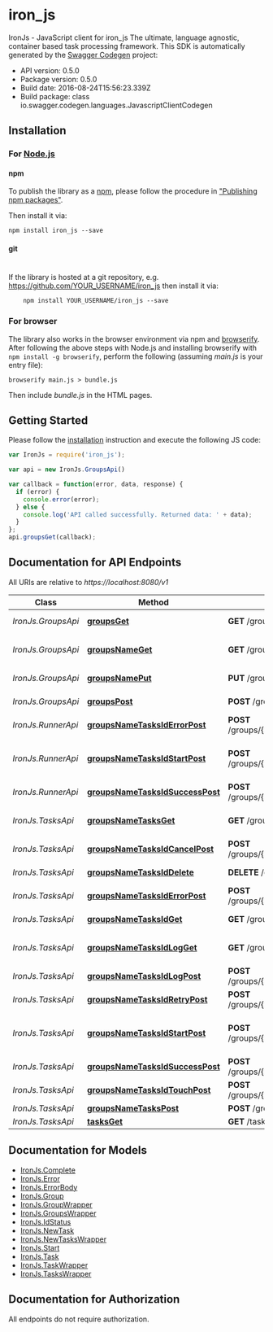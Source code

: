 # iron_js

IronJs - JavaScript client for iron_js
The ultimate, language agnostic, container based task processing framework.
This SDK is automatically generated by the [Swagger Codegen](https://github.com/swagger-api/swagger-codegen) project:

- API version: 0.5.0
- Package version: 0.5.0
- Build date: 2016-08-24T15:56:23.339Z
- Build package: class io.swagger.codegen.languages.JavascriptClientCodegen

## Installation

### For [Node.js](https://nodejs.org/)

#### npm

To publish the library as a [npm](https://www.npmjs.com/),
please follow the procedure in ["Publishing npm packages"](https://docs.npmjs.com/getting-started/publishing-npm-packages).

Then install it via:

```shell
npm install iron_js --save
```

#### git
#
If the library is hosted at a git repository, e.g.
https://github.com/YOUR_USERNAME/iron_js
then install it via:

```shell
    npm install YOUR_USERNAME/iron_js --save
```

### For browser

The library also works in the browser environment via npm and [browserify](http://browserify.org/). After following
the above steps with Node.js and installing browserify with `npm install -g browserify`,
perform the following (assuming *main.js* is your entry file):

```shell
browserify main.js > bundle.js
```

Then include *bundle.js* in the HTML pages.

## Getting Started

Please follow the [installation](#installation) instruction and execute the following JS code:

```javascript
var IronJs = require('iron_js');

var api = new IronJs.GroupsApi()

var callback = function(error, data, response) {
  if (error) {
    console.error(error);
  } else {
    console.log('API called successfully. Returned data: ' + data);
  }
};
api.groupsGet(callback);

```

## Documentation for API Endpoints

All URIs are relative to *https://localhost:8080/v1*

Class | Method | HTTP request | Description
------------ | ------------- | ------------- | -------------
*IronJs.GroupsApi* | [**groupsGet**](docs/GroupsApi.md#groupsGet) | **GET** /groups | Get all group names.
*IronJs.GroupsApi* | [**groupsNameGet**](docs/GroupsApi.md#groupsNameGet) | **GET** /groups/{name} | Get information for a group.
*IronJs.GroupsApi* | [**groupsNamePut**](docs/GroupsApi.md#groupsNamePut) | **PUT** /groups/{name} | Create/update a task group.
*IronJs.GroupsApi* | [**groupsPost**](docs/GroupsApi.md#groupsPost) | **POST** /groups | Post new group
*IronJs.RunnerApi* | [**groupsNameTasksIdErrorPost**](docs/RunnerApi.md#groupsNameTasksIdErrorPost) | **POST** /groups/{name}/tasks/{id}/error | Mark task as failed.
*IronJs.RunnerApi* | [**groupsNameTasksIdStartPost**](docs/RunnerApi.md#groupsNameTasksIdStartPost) | **POST** /groups/{name}/tasks/{id}/start | Mark task as started, ie: status &#x3D; &#39;running&#39;
*IronJs.RunnerApi* | [**groupsNameTasksIdSuccessPost**](docs/RunnerApi.md#groupsNameTasksIdSuccessPost) | **POST** /groups/{name}/tasks/{id}/success | Mark task as succeeded.
*IronJs.TasksApi* | [**groupsNameTasksGet**](docs/TasksApi.md#groupsNameTasksGet) | **GET** /groups/{name}/tasks | Get task list by group name.
*IronJs.TasksApi* | [**groupsNameTasksIdCancelPost**](docs/TasksApi.md#groupsNameTasksIdCancelPost) | **POST** /groups/{name}/tasks/{id}/cancel | Cancel a task.
*IronJs.TasksApi* | [**groupsNameTasksIdDelete**](docs/TasksApi.md#groupsNameTasksIdDelete) | **DELETE** /groups/{name}/tasks/{id} | Delete the task.
*IronJs.TasksApi* | [**groupsNameTasksIdErrorPost**](docs/TasksApi.md#groupsNameTasksIdErrorPost) | **POST** /groups/{name}/tasks/{id}/error | Mark task as failed.
*IronJs.TasksApi* | [**groupsNameTasksIdGet**](docs/TasksApi.md#groupsNameTasksIdGet) | **GET** /groups/{name}/tasks/{id} | Gets task by id
*IronJs.TasksApi* | [**groupsNameTasksIdLogGet**](docs/TasksApi.md#groupsNameTasksIdLogGet) | **GET** /groups/{name}/tasks/{id}/log | Get the log of a completed task.
*IronJs.TasksApi* | [**groupsNameTasksIdLogPost**](docs/TasksApi.md#groupsNameTasksIdLogPost) | **POST** /groups/{name}/tasks/{id}/log | Send in a log for storage.
*IronJs.TasksApi* | [**groupsNameTasksIdRetryPost**](docs/TasksApi.md#groupsNameTasksIdRetryPost) | **POST** /groups/{name}/tasks/{id}/retry | Retry a task.
*IronJs.TasksApi* | [**groupsNameTasksIdStartPost**](docs/TasksApi.md#groupsNameTasksIdStartPost) | **POST** /groups/{name}/tasks/{id}/start | Mark task as started, ie: status &#x3D; &#39;running&#39;
*IronJs.TasksApi* | [**groupsNameTasksIdSuccessPost**](docs/TasksApi.md#groupsNameTasksIdSuccessPost) | **POST** /groups/{name}/tasks/{id}/success | Mark task as succeeded.
*IronJs.TasksApi* | [**groupsNameTasksIdTouchPost**](docs/TasksApi.md#groupsNameTasksIdTouchPost) | **POST** /groups/{name}/tasks/{id}/touch | Extend task timeout.
*IronJs.TasksApi* | [**groupsNameTasksPost**](docs/TasksApi.md#groupsNameTasksPost) | **POST** /groups/{name}/tasks | Enqueue task
*IronJs.TasksApi* | [**tasksGet**](docs/TasksApi.md#tasksGet) | **GET** /tasks | Get next task.


## Documentation for Models

 - [IronJs.Complete](docs/Complete.md)
 - [IronJs.Error](docs/Error.md)
 - [IronJs.ErrorBody](docs/ErrorBody.md)
 - [IronJs.Group](docs/Group.md)
 - [IronJs.GroupWrapper](docs/GroupWrapper.md)
 - [IronJs.GroupsWrapper](docs/GroupsWrapper.md)
 - [IronJs.IdStatus](docs/IdStatus.md)
 - [IronJs.NewTask](docs/NewTask.md)
 - [IronJs.NewTasksWrapper](docs/NewTasksWrapper.md)
 - [IronJs.Start](docs/Start.md)
 - [IronJs.Task](docs/Task.md)
 - [IronJs.TaskWrapper](docs/TaskWrapper.md)
 - [IronJs.TasksWrapper](docs/TasksWrapper.md)


## Documentation for Authorization

 All endpoints do not require authorization.

